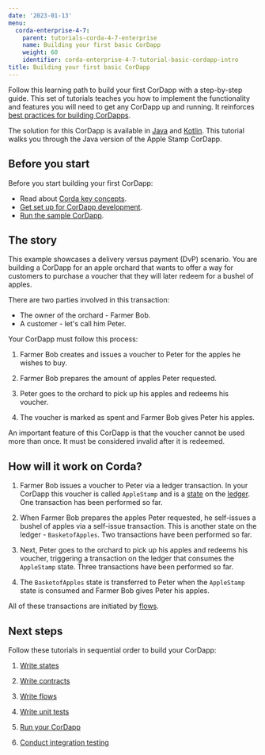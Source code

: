 ```yaml
---
date: '2023-01-13'
menu:
  corda-enterprise-4-7:
    parent: tutorials-corda-4-7-enterprise
    name: Building your first basic CorDapp
    weight: 60
    identifier: corda-enterprise-4-7-tutorial-basic-cordapp-intro
title: Building your first basic CorDapp
---
```


Follow this learning path to build your first CorDapp with a step-by-step guide. This set of tutorials teaches you how to implement the functionality and features you will need to get any CorDapp up and running. It reinforces [best practices for building CorDapps](../../writing-a-cordapp.md).

The solution for this CorDapp is available in [Java](https://github.com/corda/samples-java/tree/master/Basic/tutorial-applestamp) and [Kotlin](https://github.com/corda/samples-kotlin/tree/master/Basic/tutorial-applestamp). This tutorial walks you through the Java version of the Apple Stamp CorDapp.

## Before you start

Before you start building your first CorDapp:

- Read about [Corda key concepts](../../../../community/key-concepts.md).
- [Get set up for CorDapp development](../../../../community/getting-set-up.md).
- [Run the sample CorDapp](../../../../community/tutorial-cordapp.md).

## The story

This example showcases a delivery versus payment (DvP) scenario. You are building a CorDapp for an apple orchard that wants to offer a way for customers to purchase a voucher that they will later redeem for a bushel of apples.

There are two parties involved in this transaction:

- The owner of the orchard - Farmer Bob.
- A customer - let's call him Peter.

Your CorDapp must follow this process:

1. Farmer Bob creates and issues a voucher to Peter for the apples he wishes to buy.

2. Farmer Bob prepares the amount of apples Peter requested.

3. Peter goes to the orchard to pick up his apples and redeems his voucher.

4. The voucher is marked as spent and Farmer Bob gives Peter his apples.

An important feature of this CorDapp is that the voucher cannot be used more than once. It must be considered invalid after it is redeemed.

## How will it work on Corda?

1. Farmer Bob issues a voucher to Peter via a ledger transaction. In your CorDapp this voucher is called `AppleStamp` and is a [state](../../../../community/key-concepts-states.md) on the [ledger](../../../../community/key-concepts-ledger.md). One transaction has been performed so far.

2. When Farmer Bob prepares the apples Peter requested, he self-issues a bushel of apples via a self-issue transaction. This is another state on the ledger - `BasketofApples`. Two transactions have been performed so far.

3. Next, Peter goes to the orchard to pick up his apples and redeems his voucher, triggering a transaction on the ledger that consumes the `AppleStamp` state. Three transactions have been performed so far.

4. The `BasketofApples` state is transferred to Peter when the `AppleStamp` state is consumed and Farmer Bob gives Peter his apples.

All of these transactions are initiated by [flows](../../../../community/key-concepts-flows.md).

## Next steps

Follow these tutorials in sequential order to build your CorDapp:

<!---These will all link to the new tutorials when they are added.--->

1. [Write states](basic-cordapp-state.md)

2. [Write contracts](basic-cordapp-contract.md)

3. [Write flows](basic-cordapp-flows.md)

4. [Write unit tests](basic-cordapp-unit-testing.md)

5. [Run your CorDapp](basic-cordapp-running.md)

6. [Conduct integration testing](basic-cordapp-int-testing.md)

